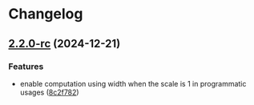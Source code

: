 # Changelog

## [2.2.0-rc](https://github.com/dsktschy/viewport-extra/compare/v2.1.4...v2.2.0-rc) (2024-12-21)


### Features

* enable computation using width when the scale is 1 in programmatic usages ([8c2f782](https://github.com/dsktschy/viewport-extra/commit/8c2f7825ce2f73bbd881e53ed607c0342a6ab66f))
